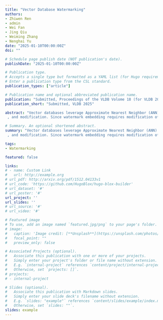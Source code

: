 ```yaml
---
title: "Vector Database Watermarking"
authors:
- Zhiwen Ren
- admin
- Wei Fan
- Jing Qiu
- Weiming Zhang
- Nenghai Yu
date: "2025-01-10T00:00:00Z"
doi: ""

# Schedule page publish date (NOT publication's date).
publishDate: "2025-01-10T00:00:00Z"

# Publication type.
# Accepts a single type but formatted as a YAML list (for Hugo requirements).
# Enter a publication type from the CSL standard.
publication_types: ["article"]

# Publication name and optional abbreviated publication name.
publication: "Submitted, Proceedings of the VLDB Volome 18 (for VLDB 2025)"
publication_short: "Submitted, VLDB 2025"

abstract: "Vector databases leverage Approximate Nearest Neighbor (ANN) query capabilities to support tasks such as image retrieval and Retrieval-Augmented Generation (RAG), making them highly valuable digital assets. However, they also face security threats like unauthorized replication. By embedding invisible information, watermarking technology can be used for ownership authentication. This paper introduces the first watermarking scheme specifically designed for vector databases. The scheme consists of four steps: generating identifiers, grouping, cryptographic mapping 
 , and modification. Since watermark embedding requires modification of certain vectors, it may negatively affect the ANN query results. Further investigation reveals that in the widely used Hierarchical Navigable Small World (HNSW) indexing structure for vector databases, heuristic edge selection and pruning strategies result in some vectors having fewer edges or even none at all. These vectors exhibit significantly lower query frequencies than others, which means that modifying these vectors incurs less impact on query results. Based on this observation, we propose the Transparent Vector Priority (TVP) watermarking scheme, which prioritizes embedding watermark in these low-query-frequency “transparent” vectors to minimize the impact of watermark embedding on query results. Experimental results show that compared to the current most effective and relevant watermarking schemes, the TVP scheme can significantly reduce the number of missed and false queries by approximately 75%."

# Summary. An optional shortened abstract.
summary: "Vector databases leverage Approximate Nearest Neighbor (ANN) query capabilities to support tasks such as image retrieval and Retrieval-Augmented Generation (RAG), making them highly valuable digital assets. However, they also face security threats like unauthorized replication. By embedding invisible information, watermarking technology can be used for ownership authentication. This paper introduces the first watermarking scheme specifically designed for vector databases. The scheme consists of four steps: generating identifiers, grouping, cryptographic mapping 
 , and modification. Since watermark embedding requires modification of certain vectors, it may negatively affect the ANN query results. Further investigation reveals that in the widely used Hierarchical Navigable Small World (HNSW) indexing structure for vector databases, heuristic edge selection and pruning strategies result in some vectors having fewer edges or even none at all. These vectors exhibit significantly lower query frequencies than others, which means that modifying these vectors incurs less impact on query results. Based on this observation, we propose the Transparent Vector Priority (TVP) watermarking scheme, which prioritizes embedding watermark in these low-query-frequency “transparent” vectors to minimize the impact of watermark embedding on query results. Experimental results show that compared to the current most effective and relevant watermarking schemes, the TVP scheme can significantly reduce the number of missed and false queries by approximately 75%."

tags:
- Watermarking

featured: false

links:
# - name: Custom Link
#   url: http://example.org
# url_pdf: http://arxiv.org/pdf/1512.04133v1
# url_code: 'https://github.com/HugoBlox/hugo-blox-builder'
# url_dataset: '#'
# url_poster: '#'
url_project: ''
url_slides: ''
# url_source: '#'
# url_video: '#'

# Featured image
# To use, add an image named `featured.jpg/png` to your page's folder. 
# image:
#   caption: 'Image credit: [**Unsplash**](https://unsplash.com/photos/s9CC2SKySJM)'
#   focal_point: ""
#   preview_only: false

# Associated Projects (optional).
#   Associate this publication with one or more of your projects.
#   Simply enter your project's folder or file name without extension.
#   E.g. `internal-project` references `content/project/internal-project/index.md`.
#   Otherwise, set `projects: []`.
# projects:
# - internal-project

# Slides (optional).
#   Associate this publication with Markdown slides.
#   Simply enter your slide deck's filename without extension.
#   E.g. `slides: "example"` references `content/slides/example/index.md`.
#   Otherwise, set `slides: ""`.
slides: example
---
```

<div style="display:none">
This work is driven by the results in my [previous paper](/publication/conference-paper/) on LLMs.

{{% callout note %}}
Create your slides in Markdown - click the *Slides* button to check out the example.
{{% /callout %}}

Add the publication's **full text** or **supplementary notes** here. You can use rich formatting such as including [code, math, and images](https://docs.hugoblox.com/content/writing-markdown-latex/).
</div>
